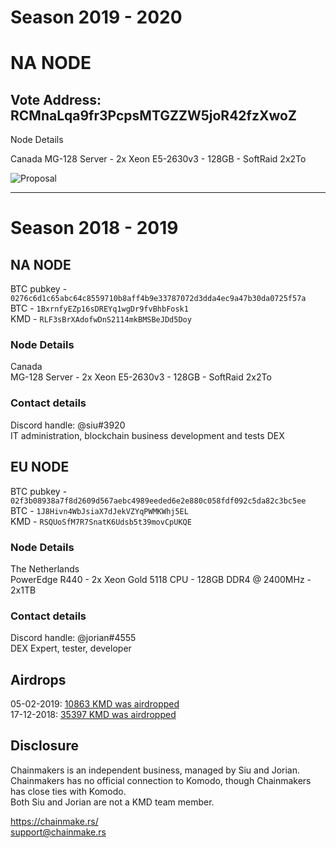 # Season 2019 - 2020
# NA NODE
## Vote Address: RCMnaLqa9fr3PcpsMTGZZW5joR42fzXwoZ

Node Details

Canada
MG-128 Server - 2x Xeon E5-2630v3 - 128GB - SoftRaid 2x2To

![Proposal](https://i.imgur.com/sZGWgwj.png)


________________________________________________________________________________

# Season 2018 - 2019

## NA NODE

BTC pubkey - `0276c6d1c65abc64c8559710b8aff4b9e33787072d3dda4ec9a47b30da0725f57a`  
BTC - `1BxrnfyEZp16sDREYq1wgDr9fvBhbFosk1`  
KMD - `RLF3sBrXAdofwDnS2114mkBMSBeJDd5Doy`  

### Node Details

Canada  
MG-128 Server - 2x Xeon E5-2630v3 - 128GB - SoftRaid 2x2To

### Contact details

Discord handle: @siu#3920  
IT administration, blockchain business development and tests DEX


## EU NODE

BTC pubkey - `02f3b08938a7f8d2609d567aebc4989eeded6e2e880c058fdf092c5da82c3bc5ee`  
BTC - `1J8Hivn4WbJsiaX7dJekVZYqPWMKWhj5EL`  
KMD - `RSQUoSfM7R7SnatK6Udsb5t39movCpUKQE`

### Node Details

The Netherlands  
PowerEdge R440 - 2x Xeon Gold 5118 CPU - 128GB DDR4 @ 2400MHz - 2x1TB

### Contact details

Discord handle: @jorian#4555  
DEX Expert, tester, developer

## Airdrops

05-02-2019: [10863 KMD was airdropped](https://kmdexplorer.ru/tx/7378068d3bdb48fb14dc976b1ad3058b105ccdf8e3e8eec46bb1b4c0dded5b5d)  
17-12-2018: [35397 KMD was airdropped](https://kmdexplorer.ru/tx/dc2c06b1ac73bd195c9fd2c78747657d06496d0cff85bb7ff4abb2b7c2fc8a76)

## Disclosure

Chainmakers is an independent business, managed by Siu and Jorian. Chainmakers has no official connection to Komodo, though Chainmakers has close ties with Komodo.  
Both Siu and Jorian are not a KMD team member.

https://chainmake.rs/  
support@chainmake.rs

